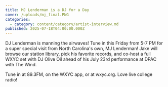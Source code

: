 ```yaml
---
title: MJ Lenderman is a DJ for a Day
cover: /uploads/mj_final.PNG
categories:
  - category: content/category/artist-interview.md
published: 2025-07-18T04:00:00.000Z
---
```


DJ Lenderman is manning the airwaves! Tune in this Friday from 5-7 PM for a super special visit from North Carolina's own, MJ Lenderman! Jake will browse our station library, pick his favorite records, and co-host a full WXYC set with DJ Olive Oil ahead of his July 23rd performance at DPAC with The Wind.

Tune in at 89.3FM, on the WXYC app, or at wxyc.org. Love live college radio!
